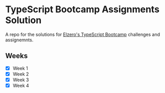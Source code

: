 # TypeScript Bootcamp Assignments Solution

A repo for the solutions for [Elzero's TypeScript Bootcamp](https://elzero.org/study/typescript-study-plan/) challenges and assignemnts.

## Weeks

- [x] Week 1
- [x] Week 2
- [x] Week 3
- [x] Week 4
